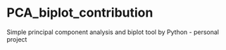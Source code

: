 # PCA_biplot_contribution
Simple principal component analysis and biplot tool by Python - personal project
